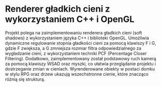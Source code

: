 # Renderer gładkich cieni z wykorzystaniem C++ i OpenGL

Projekt polega na zaimplementowaniu renderera gładkich cieni (soft shadows) z wykorzystaniem języka C++ i biblioteki OpenGL. Umożliwia dynamiczne regulowanie stopnia gładkości cieni za pomocą klawiszy F i G, gdzie F zwiększa, a G zmniejsza rozmiar filtra odpowiedzialnego za wygładzanie cieni, z wykorzystaniem techniki PCF (Percentage Closer Filtering). Dodatkowo, zaimplementowany został podstawowy ruch kamerą za pomocą klawiszy WSAD oraz myszki, co ułatwia przeglądanie projektu i dostrzeganie zmian w cieniach. Wyrenderowane obiekty w postaci domku w stylu RPG oraz drzew ukazują wszechstronne cienie, które znacząco różnią się strukturą.

